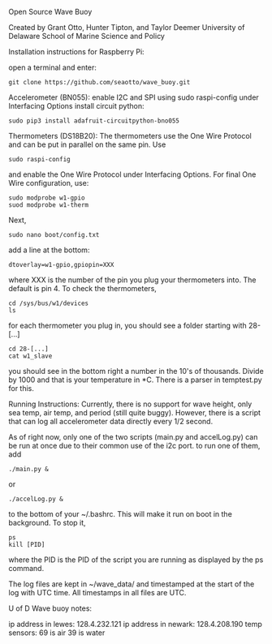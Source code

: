 Open Source Wave Buoy

Created by Grant Otto, Hunter Tipton, and Taylor Deemer
University of Delaware School of Marine Science and Policy


Installation instructions for Raspberry Pi:

open a terminal and enter:

	git clone https://github.com/seaotto/wave_buoy.git
Accelerometer (BN055):
enable I2C and SPI using 
	sudo raspi-config
under Interfacing Options
install circuit python:

	sudo pip3 install adafruit-circuitpython-bno055
Thermometers (DS18B20):
The thermometers use the One Wire Protocol and can be put in parallel on the same pin.
Use

	sudo raspi-config
and enable the One Wire Protocol under Interfacing Options.
For final One Wire configuration, use:

	sudo modprobe w1-gpio
	suod modprobe w1-therm
Next,

	sudo nano boot/config.txt
add a line at the bottom:

	dtoverlay=w1-gpio,gpiopin=XXX
where XXX is the number of the pin you plug your thermometers into. The default is pin 4.
To check the thermometers, 

	cd /sys/bus/w1/devices
	ls
for each thermometer you plug in, you should see a folder starting with 28-[...]

	cd 28-[...]
	cat w1_slave
you should see in the bottom right a number in the 10's of thousands. Divide by 1000 and that is your temperature in *C. There is a parser in temptest.py for this.


Running Instructions:
Currently, there is no support for wave height, only sea temp, air temp, and period (still quite buggy).
However, there is a script that can log all accelerometer data directly every 1/2 second.

As of right now, only one of the two scripts (main.py and accelLog.py) can be run at once due to their common use of the i2c port.
to run one of them, add 

	./main.py & 
or 

	./accelLog.py &
to the bottom of your ~/.bashrc. This will make it run on boot in the background. To stop it,

	ps
	kill [PID]
where the PID is the PID of the script you are running as displayed by the ps command.

The log files are kept in ~/wave_data/ and timestamped at the start of the log with UTC time. All timestamps in all files are UTC.


U of D Wave buoy notes:

ip address in lewes: 128.4.232.121
ip address in newark: 128.4.208.190
temp sensors: 69 is air
	      39 is water
